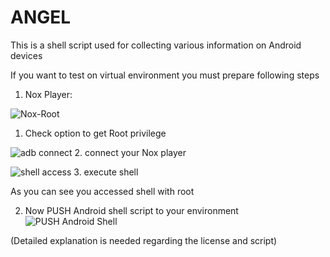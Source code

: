 # ANGEL
This is a shell script used for collecting various information on Android devices

If you want to test on virtual environment you must prepare following steps

1) Nox Player:

![Nox-Root](https://github.com/S3xyG4y/ANGEL/assets/55012702/5655ff56-375b-4202-b507-c6d5375cbd2a)
1. Check option to get Root privilege

![adb connect](https://github.com/S3xyG4y/ANGEL/assets/55012702/e9dd43ce-59ea-4fd8-9fb2-5640bb4d8401)
2. connect your Nox player

![shell access](https://github.com/S3xyG4y/ANGEL/assets/55012702/23b243e6-aa76-48f6-a033-9aa610b6065a)
3. execute shell
    
As you can see you accessed shell with root


2) Now PUSH Android shell script to your environment
![PUSH Android Shell](https://github.com/S3xyG4y/ANGEL/assets/55012702/2ca8d350-7e79-46a0-a47d-906794f085a1)


(Detailed explanation is needed regarding the license and script)


